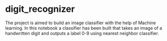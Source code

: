 # digit_recognizer
The project is aimed to build an image classifier with the help of Machine learning. In this notebook a classifier has been built that takes an image of a handwritten digit and outputs a label 0-9 using nearest neighbor classifier.
